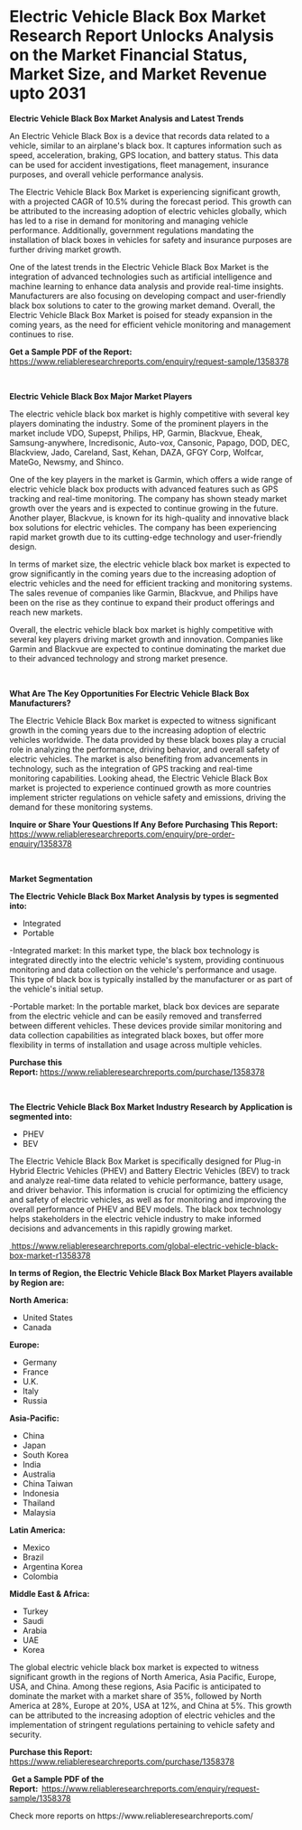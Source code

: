<p><h1>Electric Vehicle Black Box Market Research Report Unlocks Analysis on the Market Financial Status, Market Size, and Market Revenue upto 2031</h1></p><p><strong>Electric Vehicle Black Box Market Analysis and Latest Trends</strong></p>
<p><p>An Electric Vehicle Black Box is a device that records data related to a vehicle, similar to an airplane's black box. It captures information such as speed, acceleration, braking, GPS location, and battery status. This data can be used for accident investigations, fleet management, insurance purposes, and overall vehicle performance analysis.</p><p>The Electric Vehicle Black Box Market is experiencing significant growth, with a projected CAGR of 10.5% during the forecast period. This growth can be attributed to the increasing adoption of electric vehicles globally, which has led to a rise in demand for monitoring and managing vehicle performance. Additionally, government regulations mandating the installation of black boxes in vehicles for safety and insurance purposes are further driving market growth.</p><p>One of the latest trends in the Electric Vehicle Black Box Market is the integration of advanced technologies such as artificial intelligence and machine learning to enhance data analysis and provide real-time insights. Manufacturers are also focusing on developing compact and user-friendly black box solutions to cater to the growing market demand. Overall, the Electric Vehicle Black Box Market is poised for steady expansion in the coming years, as the need for efficient vehicle monitoring and management continues to rise.</p></p>
<p><strong>Get a Sample PDF of the Report:&nbsp;</strong> <a href="https://www.reliableresearchreports.com/enquiry/request-sample/1358378">https://www.reliableresearchreports.com/enquiry/request-sample/1358378</a></p>
<p>&nbsp;</p>
<p><strong>Electric Vehicle Black Box Major Market Players</strong></p>
<p><p>The electric vehicle black box market is highly competitive with several key players dominating the industry. Some of the prominent players in the market include VDO, Supepst, Philips, HP, Garmin, Blackvue, Eheak, Samsung-anywhere, Incredisonic, Auto-vox, Cansonic, Papago, DOD, DEC, Blackview, Jado, Careland, Sast, Kehan, DAZA, GFGY Corp, Wolfcar, MateGo, Newsmy, and Shinco.</p><p>One of the key players in the market is Garmin, which offers a wide range of electric vehicle black box products with advanced features such as GPS tracking and real-time monitoring. The company has shown steady market growth over the years and is expected to continue growing in the future. Another player, Blackvue, is known for its high-quality and innovative black box solutions for electric vehicles. The company has been experiencing rapid market growth due to its cutting-edge technology and user-friendly design.</p><p>In terms of market size, the electric vehicle black box market is expected to grow significantly in the coming years due to the increasing adoption of electric vehicles and the need for efficient tracking and monitoring systems. The sales revenue of companies like Garmin, Blackvue, and Philips have been on the rise as they continue to expand their product offerings and reach new markets.</p><p>Overall, the electric vehicle black box market is highly competitive with several key players driving market growth and innovation. Companies like Garmin and Blackvue are expected to continue dominating the market due to their advanced technology and strong market presence.</p></p>
<p>&nbsp;</p>
<p><strong>What Are The Key Opportunities For Electric Vehicle Black Box Manufacturers?</strong></p>
<p><p>The Electric Vehicle Black Box market is expected to witness significant growth in the coming years due to the increasing adoption of electric vehicles worldwide. The data provided by these black boxes play a crucial role in analyzing the performance, driving behavior, and overall safety of electric vehicles. The market is also benefiting from advancements in technology, such as the integration of GPS tracking and real-time monitoring capabilities. Looking ahead, the Electric Vehicle Black Box market is projected to experience continued growth as more countries implement stricter regulations on vehicle safety and emissions, driving the demand for these monitoring systems.</p></p>
<p><strong>Inquire or Share Your Questions If Any Before Purchasing This Report:</strong> <a href="https://www.reliableresearchreports.com/enquiry/pre-order-enquiry/1358378">https://www.reliableresearchreports.com/enquiry/pre-order-enquiry/1358378</a></p>
<p>&nbsp;</p>
<p><strong>Market Segmentation</strong></p>
<p><strong>The Electric Vehicle Black Box Market Analysis by types is segmented into:</strong></p>
<p><ul><li>Integrated</li><li>Portable</li></ul></p>
<p><p>-Integrated market: In this market type, the black box technology is integrated directly into the electric vehicle's system, providing continuous monitoring and data collection on the vehicle's performance and usage. This type of black box is typically installed by the manufacturer or as part of the vehicle's initial setup.</p><p>-Portable market: In the portable market, black box devices are separate from the electric vehicle and can be easily removed and transferred between different vehicles. These devices provide similar monitoring and data collection capabilities as integrated black boxes, but offer more flexibility in terms of installation and usage across multiple vehicles.</p></p>
<p><strong>Purchase this Report:&nbsp;</strong><a href="https://www.reliableresearchreports.com/purchase/1358378">https://www.reliableresearchreports.com/purchase/1358378</a></p>
<p>&nbsp;</p>
<p><strong>The Electric Vehicle Black Box Market Industry Research by Application is segmented into:</strong></p>
<p><ul><li>PHEV</li><li>BEV</li></ul></p>
<p><p>The Electric Vehicle Black Box Market is specifically designed for Plug-in Hybrid Electric Vehicles (PHEV) and Battery Electric Vehicles (BEV) to track and analyze real-time data related to vehicle performance, battery usage, and driver behavior. This information is crucial for optimizing the efficiency and safety of electric vehicles, as well as for monitoring and improving the overall performance of PHEV and BEV models. The black box technology helps stakeholders in the electric vehicle industry to make informed decisions and advancements in this rapidly growing market.</p></p>
<p><a href="https://www.reliableresearchreports.com/global-electric-vehicle-black-box-market-r1358378">&nbsp;https://www.reliableresearchreports.com/global-electric-vehicle-black-box-market-r1358378</a></p>
<p><strong>In terms of Region, the Electric Vehicle Black Box Market Players available by Region are:</strong></p>
<p>
    <p> <strong> North America: </strong>
        <ul>
            <li>United States</li>
            <li>Canada</li>
        </ul>
        </p> 
    <p> <strong> Europe: </strong>
        <ul>
            <li>Germany</li>
            <li>France</li>
            <li>U.K.</li>
            <li>Italy</li>
            <li>Russia</li>
        </ul>
        </p> 
    <p> <strong> Asia-Pacific: </strong>
        <ul>
            <li>China</li>
            <li>Japan</li>
            <li>South Korea</li>
            <li>India</li>
            <li>Australia</li>
            <li>China Taiwan</li>
            <li>Indonesia</li>
            <li>Thailand</li>
            <li>Malaysia</li>
        </ul>
        </p> 
    <p> <strong> Latin America: </strong>
        <ul>
            <li>Mexico</li>
            <li>Brazil</li>
            <li>Argentina Korea</li>
            <li>Colombia</li>
        </ul>
        </p> 
    <p> <strong> Middle East & Africa: </strong>
        <ul>
            <li>Turkey</li>
            <li>Saudi</li>
            <li>Arabia</li>
            <li>UAE</li>
            <li>Korea</li>
        </ul>
    </p>
    </p>
<p><p>The global electric vehicle black box market is expected to witness significant growth in the regions of North America, Asia Pacific, Europe, USA, and China. Among these regions, Asia Pacific is anticipated to dominate the market with a market share of 35%, followed by North America at 28%, Europe at 20%, USA at 12%, and China at 5%. This growth can be attributed to the increasing adoption of electric vehicles and the implementation of stringent regulations pertaining to vehicle safety and security.</p></p>
<p><strong>Purchase this Report: </strong><a href="https://www.reliableresearchreports.com/purchase/1358378">https://www.reliableresearchreports.com/purchase/1358378</a></p>
<p>&nbsp;<strong>Get a Sample PDF of the Report:&nbsp;&nbsp;</strong><a href="https://www.reliableresearchreports.com/enquiry/request-sample/1358378">https://www.reliableresearchreports.com/enquiry/request-sample/1358378</a></p>
<p><strong></strong></p>
<p>Check more reports on https://www.reliableresearchreports.com/</p>